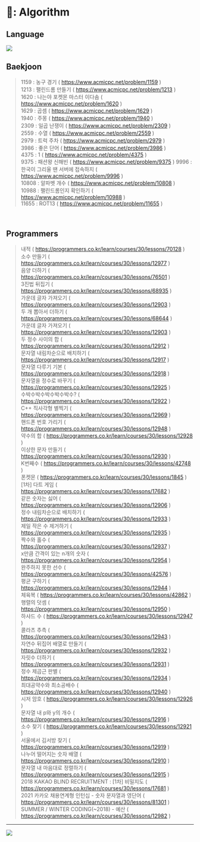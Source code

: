 # 💾: Algorithm   
## Language   
<img src="https://img.shields.io/badge/C%2B%2B-00599C?style=flat-square&logo=C%2B%2B&logoColor=white"/>   

</br>

## Baekjoon   
> 1159 : 농구 경기 ( https://www.acmicpc.net/problem/1159 )   
> 1213 : 팰린드롬 만들기 ( https://www.acmicpc.net/problem/1213 )   
> 1620 : 나는야 포켓몬 마스터 이다솜 ( https://www.acmicpc.net/problem/1620 )   
> 1629 : 곱셈 ( https://www.acmicpc.net/problem/1629 )   
> 1940 : 주몽 ( https://www.acmicpc.net/problem/1940 )   
> 2309 : 일곱 난쟁이 ( https://www.acmicpc.net/problem/2309 )   
> 2559 : 수열 ( https://www.acmicpc.net/problem/2559 )   
> 2979 : 트럭 주차 ( https://www.acmicpc.net/problem/2979 )   
> 3986 : 좋은 단어 ( https://www.acmicpc.net/problem/3986 )   
> 4375 : 1 ( https://www.acmicpc.net/problem/4375 )   
> 9375 : 패션왕 신해빈 ( https://www.acmicpc.net/problem/9375 )
> 9996 : 한국이 그리울 땐 서버에 접속하지 ( https://www.acmicpc.net/problem/9996 )   
> 10808 : 알파벳 개수 ( https://www.acmicpc.net/problem/10808 )   
> 10988 : 팰린드롬인지 확인하기 ( https://www.acmicpc.net/problem/10988 )   
> 11655 : ROT13 ( https://www.acmicpc.net/problem/11655 )   

</br>

## Programmers    
> 내적 ( https://programmers.co.kr/learn/courses/30/lessons/70128 )   
> 소수 만들기 ( https://programmers.co.kr/learn/courses/30/lessons/12977 )  
> 음양 더하기 ( https://programmers.co.kr/learn/courses/30/lessons/76501 )  
> 3진법 뒤집기 ( https://programmers.co.kr/learn/courses/30/lessons/68935 )  
> 가운데 글자 가져오기 ( https://programmers.co.kr/learn/courses/30/lessons/12903 )  
> 두 개 뽑아서 더하기 ( https://programmers.co.kr/learn/courses/30/lessons/68644 )  
> 가운데 글자 가져오기 ( https://programmers.co.kr/learn/courses/30/lessons/12903 )  
> 두 정수 사이의 합 ( https://programmers.co.kr/learn/courses/30/lessons/12912 )  
> 문자열 내림차순으로 배치하기 ( https://programmers.co.kr/learn/courses/30/lessons/12917 )  
> 문자열 다루기 기본 ( https://programmers.co.kr/learn/courses/30/lessons/12918 )  
> 문자열을 정수로 바꾸기 ( https://programmers.co.kr/learn/courses/30/lessons/12925 )  
> 수박수박수박수박수박수? ( https://programmers.co.kr/learn/courses/30/lessons/12922 )  
> C++ 직사각형 별찍기 ( https://programmers.co.kr/learn/courses/30/lessons/12969 )  
> 핸드폰 번호 가리기 ( https://programmers.co.kr/learn/courses/30/lessons/12948 )  
> 약수의 합 ( https://programmers.co.kr/learn/courses/30/lessons/12928 )  
> 이상한 문자 만들기 ( https://programmers.co.kr/learn/courses/30/lessons/12930 )  
> K번째수 ( https://programmers.co.kr/learn/courses/30/lessons/42748 )  
> 폰켓몬 ( https://programmers.co.kr/learn/courses/30/lessons/1845 )  
> [1차] 다트 게임 ( https://programmers.co.kr/learn/courses/30/lessons/17682 )  
> 같은 숫자는 싫어 ( https://programmers.co.kr/learn/courses/30/lessons/12906 )  
> 정수 내림차순으로 배치하기 ( https://programmers.co.kr/learn/courses/30/lessons/12933 )  
> 제일 작은 수 제거하기 ( https://programmers.co.kr/learn/courses/30/lessons/12935 )  
> 짝수와 홀수 ( https://programmers.co.kr/learn/courses/30/lessons/12937 )  
> x만큼 간격이 있는 n개의 숫자 ( https://programmers.co.kr/learn/courses/30/lessons/12954 )  
> 완주하지 못한 선수 ( https://programmers.co.kr/learn/courses/30/lessons/42576 )  
> 평균 구하기 ( https://programmers.co.kr/learn/courses/30/lessons/12944 )  
> 체육복 ( https://programmers.co.kr/learn/courses/30/lessons/42862 )  
> 행렬의 덧셈 ( https://programmers.co.kr/learn/courses/30/lessons/12950 )  
> 하샤드 수 ( https://programmers.co.kr/learn/courses/30/lessons/12947 )  
> 콜라츠 추측 ( https://programmers.co.kr/learn/courses/30/lessons/12943 )  
> 자연수 뒤집어 배열로 만들기 ( https://programmers.co.kr/learn/courses/30/lessons/12932 )  
> 자릿수 더하기 ( https://programmers.co.kr/learn/courses/30/lessons/12931 )  
> 정수 제곱근 판별 ( https://programmers.co.kr/learn/courses/30/lessons/12934 )  
> 최대공약수와 최소공배수 ( https://programmers.co.kr/learn/courses/30/lessons/12940 )  
> 시저 암호 ( https://programmers.co.kr/learn/courses/30/lessons/12926 )  
> 문자열 내 p와 y의 개수 ( https://programmers.co.kr/learn/courses/30/lessons/12916 )  
> 소수 찾기 ( https://programmers.co.kr/learn/courses/30/lessons/12921 )  
> 서울에서 김서방 찾기 ( https://programmers.co.kr/learn/courses/30/lessons/12919 )  
> 나누어 떨어지는 숫자 배열 ( https://programmers.co.kr/learn/courses/30/lessons/12910 )  
> 문자열 내 마음대로 정렬하기 ( https://programmers.co.kr/learn/courses/30/lessons/12915 )  
> 2018 KAKAO BLIND RECRUITMENT : [1차] 비밀지도 ( https://programmers.co.kr/learn/courses/30/lessons/17681 )  
> 2021 카카오 채용연계형 인턴십 - 숫자 문자열과 영단어 ( https://programmers.co.kr/learn/courses/30/lessons/81301 )  
> SUMMER / WINTER CODING(~2018) - 예산 ( https://programmers.co.kr/learn/courses/30/lessons/12982 )  
---
<img src="https://img.shields.io/badge/Python-3776AB?style=flat-square&logo=Python&logoColor=white"/>   
